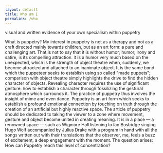 ```yaml
---
layout: default
title: Who am I
permalink: /who
---
```


visual and written evidence of your own specialism within puppetry

What is puppetry? My interest in puppetry is not as a therapy and not as a craft directed mainly towards children, but as an art form: a pure and challenging art. That is not to say that it is without humor; humor, irony and satire, is its compelling attraction. It is a humor very much based on the unexpected, which is the strength of object theatre when, suddenly, we become attracted and attached to an inanimate object. It is the same bond which the puppeteer seeks to establish using so called "made puppets"; comparison with object theatre simply highlights the drive to find the hidden character of objects. Revealing character requires the use of significant gesture: how to establish a character through fossilizing the gestural atmosphere which surrounds it. The practice of puppetry thus involves the insight of mime and even dance. Puppetry is an art form which seeks to establish a profound emotional connection by touching on truth through the creation of an artificial but highly reactive space. The article of puppetry should be dedicated to taking the viewer to a zone where movement, gesture and object become united in creating meaning. It is in a place — a renowned space — such as Wigmore Hall listening to Ian Bostridge singing Hugo Wolf accompanied by Julius Drake with a program in hand with all the songs written out with their translations that the observer, me, feels a buzz of excitement, a deep engagement with the moment. The question arises: How can Puppetry reach this level of concentration?

<!-- Images? -->
